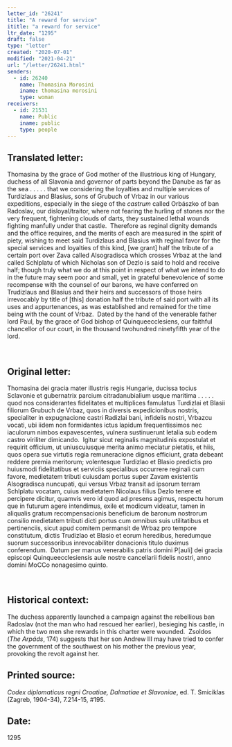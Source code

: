 ```yaml
---
letter_id: "26241"
title: "A reward for service"
ititle: "a reward for service"
ltr_date: "1295"
draft: false
type: "letter"
created: "2020-07-01"
modified: "2021-04-21"
url: "/letter/26241.html"
senders:
  - id: 26240
    name: Thomasina Morosini
    iname: thomasina morosini
    type: woman
receivers:
  - id: 21531
    name: Public
    iname: public
    type: people
---
```

<h2> Translated letter:</h2><p>Thomasina by the grace of God mother of the illustrious king of Hungary, duchess of all Slavonia and governor of parts beyond the Danube as far as the sea . . . . . that we considering the loyalties and multiple services of Turdizlaus and Blasius, sons of Grubuch of Vrbaz in our various expeditions, especially in the siege of the<em> castrum</em> called Orbászko of ban Radoslav, our disloyal/traitor, where not fearing the hurling of stones nor the very frequent, fightening clouds of darts, they sustained lethal wounds fighting manfully under that castle.&nbsp; Therefore as reginal dignity demands and the office requires, and the merits of each are measured in the spirit of piety, wishing to meet said Turdizlaus and Blasius with reginal favor for the special services and loyalties of this kind, [we grant] half the tribute of a certain port over Zava called Alsogradisca which crosses Vrbaz at the land called Schlplatu of which Nicholas son of Dezlo is said to hold and receive half; though truly what we do at this point in respect of what we intend to do in the future may seem poor and small, yet in grateful benevolence of some recompense with the counsel of our barons, we have conferred on Trudizlaus and Blasius and their heirs and successors of those heirs irrevocably by title of [this] donation half the tribute of said port with all its uses and appurtenances, as was established and remained for the time being with the count of Vrbaz. &nbsp;Dated by the hand of the venerable father lord Paul, by the grace of God bishop of Quinqueecclesiens, our faithful chancellor of our court, in the thousand twohundred ninetyfifth year of the lord.</p><p>&nbsp;</p><h2 class="mt-4"> Original letter:</h2><p>Thomasina dei gracia mater illustris regis Hungarie, ducissa tocius Sclavonie et gubernatrix parcium citradanubialium usque maritima . . . . . quod nos considerantes fidelitates et multiplices famulatus Turdizlai et Blasii filiorum Grubuch de Vrbaz, quos in diversis expedicionibus nostris, specialiter in expugnacione castri Radizlai bani, infidelis nostri, Vrbazcu vocati, ubi iidem non formidantes ictus lapidum frequentissimos nec iaculorum nimbos expavescentes, vulnera sustinuerunt letalia sub eodem castro viriliter dimicando.&nbsp; Igitur sicut reginalis magnitudinis expostulat et requirit officium, ut uniuscuiusque merita animo meciatur pietatis, et hiis, quos opera sue virtutis regia remuneracione dignos efficiunt, grata debeant reddere premia meritorum; volentesque Turdizlao et Blasio predictis pro huiusmodi fidelitatibus et serviciis specialibus occurrere reginali cum favore, medietatem tributi cuiusdam portus super Zavam existentis Alsogradisca nuncupati, qui versus Vrbaz transit ad ipsorum terram Schlplatu vocatam, cuius medietatem Nicolaus filius Dezlo tenere et percipere dicitur, quamvis vero id quod ad presens agimus, respectu horum que in futurum agere intendimus, exile et modicum videatur, tamen in aliqualis gratum recompensacionis beneficium de baronum nostrorum consilio medietatem tributi dicti portus cum omnibus suis utilitatibus et pertinenciis, sicut apud comitem permansit de Wrbaz pro tempore constitutum, dictis Trudizlao et Blasio et eorum heredibus, heredumque suorum successoribus inrevocabiliter donacionis titulo duximus conferendum.&nbsp; Datum per manus venerabilis patris domini P[auli] dei gracia episcopi Quinqueecclesiensis aule nostre cancellarii fidelis nostri, anno domini MoCCo nonagesimo quinto.</p><p>&nbsp;</p><h2 class="mt-4"> Historical context:</h2><p>The duchess apparently launched a campaign against the rebellious ban Radoslav (not the man who had rescued her earlier), besieging his castle, in which the two men she rewards in this charter were wounded.&nbsp; Zsoldos (<i>The Arpáds</i>, 174) suggests that her son Andrew III may have tried to confer the government of the southwest on his mother the previous year, provoking the revolt against her.</p><h2 class="mt-4"> Printed source:</h2><p><i>Codex diplomaticus regni Croatiae, Dalmatiae et Slavoniae</i>, ed. T. Smiciklas (Zagreb, 1904-34), 7.214-15,&nbsp;#195.</p><h2 class="mt-4"> Date:</h2>1295